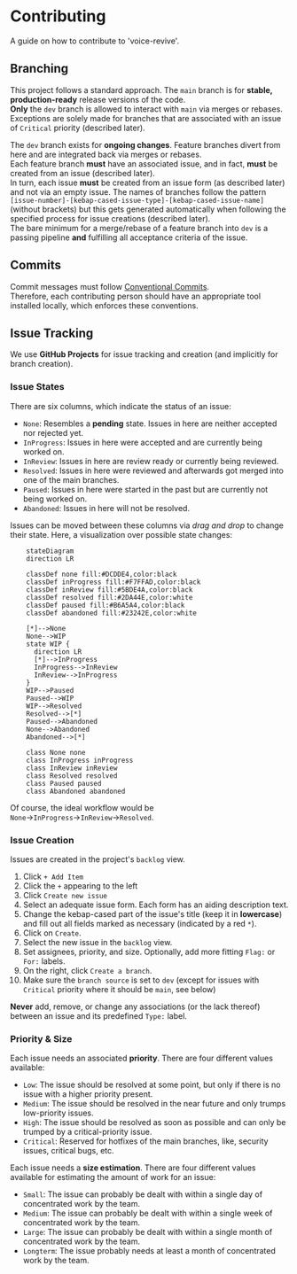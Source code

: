 # Contributing

A guide on how to contribute to 'voice-revive'.

## Branching

This project follows a standard approach. The `main` branch is for **stable, production-ready** release versions of the code.  
**Only** the `dev` branch is allowed to interact with `main` via merges or rebases.  
Exceptions are solely made for branches that are associated with an issue of `Critical` priority (described later).  

The `dev` branch exists for **ongoing changes**. Feature branches divert from here and are integrated back via merges or rebases.  
Each feature branch **must** have an associated issue, and in fact, **must** be created from an issue (described later).  
In turn, each issue **must** be created from an issue form (as described later) and not via an empty issue.
The names of branches follow the pattern `[issue-number]-[kebap-cased-issue-type]-[kebap-cased-issue-name]`  
(without brackets) but this gets generated automatically when following the specified process for issue creations (described later).  
The bare minimum for a merge/rebase of a feature branch into `dev` is a passing pipeline **and** fulfilling all acceptance criteria of the issue.  

## Commits

Commit messages must follow [Conventional Commits](https://www.conventionalcommits.org/en/v1.0.0/).  
Therefore, each contributing person should have an appropriate tool installed locally, which enforces these conventions.

## Issue Tracking

We use **GitHub Projects** for issue tracking and creation (and implicitly for branch creation).

### Issue States

There are six columns, which indicate the status of an issue:

- `None`: Resembles a **pending** state. Issues in here are neither accepted nor rejected yet.
- `InProgress`: Issues in here were accepted and are currently being worked on.
- `InReview`: Issues in here are review ready or currently being reviewed.
- `Resolved`: Issues in here were reviewed and afterwards got merged into one of the main branches.
- `Paused`: Issues in here were started in the past but are currently not being worked on.
- `Abandoned`: Issues in here will not be resolved.

Issues can be moved between these columns via _drag and drop_ to change their state.
Here, a visualization over possible state changes:

```mermaid
    stateDiagram
    direction LR

    classDef none fill:#DCDDE4,color:black
    classDef inProgress fill:#F7FFAD,color:black
    classDef inReview fill:#5BDE4A,color:black
    classDef resolved fill:#2DA44E,color:white
    classDef paused fill:#B6A5A4,color:black
    classDef abandoned fill:#23242E,color:white

    [*]-->None
    None-->WIP
    state WIP {
      direction LR
      [*]-->InProgress
      InProgress-->InReview
      InReview-->InProgress
    }
    WIP-->Paused
    Paused-->WIP
    WIP-->Resolved
    Resolved-->[*]
    Paused-->Abandoned
    None-->Abandoned
    Abandoned-->[*]

    class None none
    class InProgress inProgress
    class InReview inReview
    class Resolved resolved
    class Paused paused
    class Abandoned abandoned
```

Of course, the ideal workflow would be `None`→`InProgress`→`InReview`→`Resolved`.


### Issue Creation

Issues are created in the project's `backlog` view.

1. Click `+ Add Item`
2. Click the `+` appearing to the left
3. Click `Create new issue`
4. Select an adequate issue form. Each form has an aiding description text.
5. Change the kebap-cased part of the issue's title (keep it in **lowercase**) and fill out all fields marked as necessary (indicated by a red `*`).
6. Click on `Create`.
7. Select the new issue in the `backlog` view.
8. Set assignees, priority, and size. Optionally, add more fitting `Flag:` or `For:` labels.
9. On the right, click `Create a branch`.
10. Make sure the `branch source` is set to `dev` (except for issues with `Critical` priority where it should be `main`, see below)

**Never** add, remove, or change any associations (or the lack thereof) between an issue and its predefined `Type:` label.

### Priority & Size

Each issue needs an associated **priority**. There are four different values available:

- `Low`: The issue should be resolved at some point, but only if there is no issue with a higher priority present.
- `Medium`: The issue should be resolved in the near future and only trumps low-priority issues.
- `High`: The issue should be resolved as soon as possible and can only be trumped by a critical-priority issue.
- `Critical`: Reserved for hotfixes of the main branches, like, security issues, critical bugs, etc.

Each issue needs a **size estimation**. There are four different values available for estimating the amount of work for an issue:

- `Small`: The issue can probably be dealt with within a single day of concentrated work by the team.
- `Medium`: The issue can probably be dealt with within a single week of concentrated work by the team.
- `Large`: The issue can probably be dealt with within a single month of concentrated work by the team.
- `Longterm`: The issue probably needs at least a month of concentrated work by the team.
